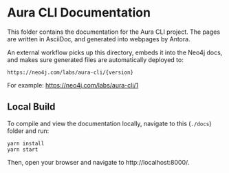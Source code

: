 # Aura CLI Documentation

This folder contains the documentation for the Aura CLI project. The pages are written in AsciiDoc, and generated into webpages by Antora.

An external workflow picks up this directory, embeds it into the Neo4j docs, and makes sure generated files are automatically deployed to:

```
https://neo4j.com/labs/aura-cli/{version}
```

For example: https://neo4j.com/labs/aura-cli/1

## Local Build

To compile and view the documentation locally, navigate to this (`./docs`) folder and run:

```
yarn install
yarn start
```

Then, open your browser and navigate to http://localhost:8000/.
